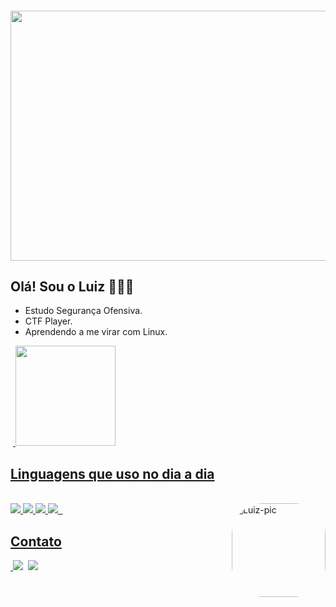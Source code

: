 <h4 align="center">
<img src="https://i.giphy.com/media/uX3we5UGyU9y0/giphy.webp" width="1000" height="400" />


## Olá! Sou o Luiz 🧑🏻‍💻


- Estudo Segurança Ofensiva.
- CTF Player.
- Aprendendo a me virar com Linux.

<div>
  <a href="https://github.com/luizz01001">
  <img height="160em" src="https://github-readme-stats.vercel.app/api?username=luizz01001&show_icons=true&theme=dark&include_all_commits=true&count_private=true"/>
</div>
  
## Linguagens que uso no dia a dia
  
<div style="display: inline_block"><br>
  <img src="https://img.shields.io/badge/Shell_Script-121011?style=for-the-badge&logo=gnu-bash&logoColor=white">
  <img src="https://img.shields.io/badge/Python-14354C?style=for-the-badge&logo=python&logoColor=white">
  <img src="https://img.shields.io/badge/C-00599C?style=for-the-badge&logo=c&logoColor=white">
  <img src="https://img.shields.io/badge/Ruby-CC342D?style=for-the-badge&logo=ruby&logoColor=white">
  <img align="right" alt="Luiz-pic" height="150" style="border-radius:50px;" src="http://www.guiadosquadrinhos.com/personagem/imagens/2012/06/16283person_13677.jpg">
</div>
  
  ## Contato

<div>
  <a href = "mailto:luizcarlos99@protonmail.com"><img src="https://img.shields.io/badge/ProtonMail-8B89CC?style=for-the-badge&logo=protonmail&logoColor=white" target="_blank"></a>
  <a href="https://www.linkedin.com/in/luiz-zulato-3b00b2217/" target="_blank"><img src="https://img.shields.io/badge/-LinkedIn-%230077B5?style=for-the-badge&logo=linkedin&logoColor=white" target="_blank"></a>  
</div>  
